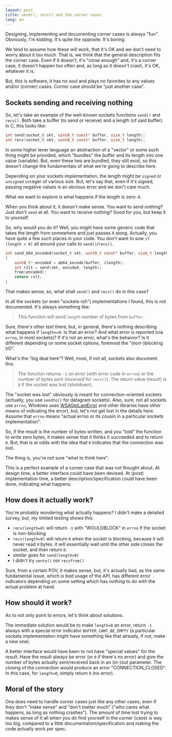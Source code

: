 ```yaml
---
layout: post
title: send(), recv() and the corner cases
lang: en
---
```


Designing, implementing and documenting corner cases is always
"fun". Obviously, I'm kidding.  It's quite the opposite. It's boring.

We tend to assume how these will work, that it's OK and we don't need
to worry about it too much.  That is, we think that the general
description fits the corner case. Even if it doesn't, it's "close
enough" and, it's a corner case, it doesn't happen too often and, as
long as it doesn't crash, it's OK, whatever it is.

But, this is software, it has no soul and plays no favorites to any
values and/or (corner) cases.  Corner case should be "just another
case".

## Sockets sending and receiving nothing

So, let's take an example of the well-known sockets functions `send()`
and `recv()`.  Both take a buffer (to send or receive) and a length
(of said buffer). In C, this looks like:

```c
int send(socket_t skt, uint8_t const* buffer, size_t length);
int recv(socket_t skt, uint8_t const* buffer, size_t length);

```

In some higher lever language an abstraction of a "vector" or some
such thing might be provided, which "bundles" the buffer and its
length into one value (variable). But, even these two are bundled,
they still exist, so this doesn't change the fundamentals of what
we're going to describe here.

Depending on your sockets implementation, the length might be `signed`
or `unsigned` `int`eger of various size. But, let's say that, even if
it's signed, passing negative values is an obvious error and we don't
care much.

What we want to explore is what happens if the length is zero: `0`.

When you think about it, it doesn't make sense. You want to send
_nothing_? Just don't `send` at all.  You want to receive _nothing_?
Good for you, but keep it to yourself.

So, why would you do it? Well, you might have some generic code that
takes the length from somewhere and just passes it along. Actually,
you have quite a few such places in your code.  You don't want to sow
`if (length > 0)` all around your calls to `send()`/`recv()`.

```c
int send_b64_encoded(socket_t skt, uint8_t const* buffer, size_t length)
{
    uint8_t* encoded = ab64_encode(buffer, &length);
    int rslt = send(skt, encoded, length);
    free(encoded);
    return rslt;
}
```

That makes sense, so, what shall `send()` and `recv()` do in this
case?

In all the sockets (or even "sockets-ish") implementations I found,
this is not documented.  It's always something like:

> This function will send `length` number of bytes from `buffer`.

Sure, there's other text there, but, in general, there's nothing
describing what happens if `length==0`.  Is that an error? And what
error is reported (via `errno`, in most sockets)? If it's not an
error, what's the behavior? Is it different depending on some socket
options, foremost the "(non-)blocking I/O".

What's the "big deal here"? Well, most, if not all, sockets also
document this:

> The function returns `-1` on error (with error code in `errno`) or
> the number of bytes sent (_received_ for `recv()`).  The return
> value (result) is `0` if the socket was lost (shutdown).

The "socket was lost" obviously is meant for connection-oriented
sockets (actually, you use `sendto()` for datagram sockets). Also,
sure, not all sockets use `errno`, Windows uses
[WSAGetLastError](https://msdn.microsoft.com/en-us/library/windows/desktop/ms741580(v=vs.85).aspx)
and other libraries have other means of indicating the error), but,
let's not get lost in the details here. Assume that `errno` means
"actual errno or its cousin in a particular sockets implementation".

So, if the result is the number of bytes written, and you "told" the
function to write zero bytes, it makes sense that it thinks it
succeeded and to return `0`. But, that is at odds with the idea that
`0` indicates that the connection was lost.

The thing is, you're not sure "what to think here".

This is a perfect example of a corner case that was not thought
about. At design time, a better interface could have been devised. At
(post) implementation time, a better description/specification could
have been done, indicating what happens.

## How does it actually work?

You're probably wondering what actually happens? I didn't make a
detailed survey, but, my limited testing shows this:

* `recv(length=0)` will return `-1` with "WOULDBLOCK" in `errno` if the socket is non-blocking
* `recv(length=0)` will return `0` when the socket is blocking, because it will never read `0` bytes.
  it will essentially wait until the other side closes the socket, and then return `0`.
* similar goes for `send(length=0)`
* I didn't try `sento()` nor `recvfrom()`

Sure, from a certain POV, it makes sense, but, it's actually bad, as
the same fundamental issue, which is _bad_ usage of the API, has
different error indicators depending on some setting which has
_nothing_ to do with the actual problem at hand.

## How should it work?

As to not only point to errors, let's think about solutions.

The immediate solution would be to make `length=0` an error, return
`-1` always with a special error indicator `BUFFER_CANT_BE_EMPTY` (a
particular sockets implementation might have something like that
already, if not, make a new one).

A better interface would have been to not have "special values" for
the result. Have the result always be error (or `0` if there's no
error) and give the number of bytes actually sent/received back in an
(in-)out parameter. The closing of the connection would produce an
error "CONNECTION_CLOSED". In this case, for `length=0`, simply return
`0` (no error).

## Moral of the story

One does need to handle corner cases just like any other cases, even
if they don't "make sense" and "don't matter much" ("who cares what
happens, as long as nothing crashes"). The amount of time lost trying
to makes sense of it all when you do find yourself in the corner
(case) is way too big, compared to a little
documentation/specification and making the code actually work per
spec.
